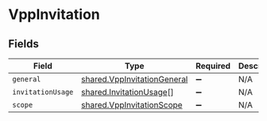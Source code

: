 # VppInvitation


## Fields

| Field                                                                      | Type                                                                       | Required                                                                   | Description                                                                |
| -------------------------------------------------------------------------- | -------------------------------------------------------------------------- | -------------------------------------------------------------------------- | -------------------------------------------------------------------------- |
| `general`                                                                  | [shared.VppInvitationGeneral](../../models/shared/vppinvitationgeneral.md) | :heavy_minus_sign:                                                         | N/A                                                                        |
| `invitationUsage`                                                          | [shared.InvitationUsage](../../models/shared/invitationusage.md)[]         | :heavy_minus_sign:                                                         | N/A                                                                        |
| `scope`                                                                    | [shared.VppInvitationScope](../../models/shared/vppinvitationscope.md)     | :heavy_minus_sign:                                                         | N/A                                                                        |